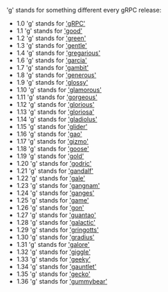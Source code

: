 'g' stands for something different every gRPC release:

- 1.0 'g' stands for ['gRPC'](https://github.com/grpc/grpc/tree/v1.0.x)
- 1.1 'g' stands for ['good'](https://github.com/grpc/grpc/tree/v1.1.x)
- 1.2 'g' stands for ['green'](https://github.com/grpc/grpc/tree/v1.2.x)
- 1.3 'g' stands for ['gentle'](https://github.com/grpc/grpc/tree/v1.3.x)
- 1.4 'g' stands for ['gregarious'](https://github.com/grpc/grpc/tree/v1.4.x)
- 1.6 'g' stands for ['garcia'](https://github.com/grpc/grpc/tree/v1.6.x)
- 1.7 'g' stands for ['gambit'](https://github.com/grpc/grpc/tree/v1.7.x)
- 1.8 'g' stands for ['generous'](https://github.com/grpc/grpc/tree/v1.8.x)
- 1.9 'g' stands for ['glossy'](https://github.com/grpc/grpc/tree/v1.9.x)
- 1.10 'g' stands for ['glamorous'](https://github.com/grpc/grpc/tree/v1.10.x)
- 1.11 'g' stands for ['gorgeous'](https://github.com/grpc/grpc/tree/v1.11.x)
- 1.12 'g' stands for ['glorious'](https://github.com/grpc/grpc/tree/v1.12.x)
- 1.13 'g' stands for ['gloriosa'](https://github.com/grpc/grpc/tree/v1.13.x)
- 1.14 'g' stands for ['gladiolus'](https://github.com/grpc/grpc/tree/v1.14.x)
- 1.15 'g' stands for ['glider'](https://github.com/grpc/grpc/tree/v1.15.x)
- 1.16 'g' stands for ['gao'](https://github.com/grpc/grpc/tree/v1.16.x)
- 1.17 'g' stands for ['gizmo'](https://github.com/grpc/grpc/tree/v1.17.x)
- 1.18 'g' stands for ['goose'](https://github.com/grpc/grpc/tree/v1.18.x)
- 1.19 'g' stands for ['gold'](https://github.com/grpc/grpc/tree/v1.19.x)
- 1.20 'g' stands for ['godric'](https://github.com/grpc/grpc/tree/v1.20.x)
- 1.21 'g' stands for ['gandalf'](https://github.com/grpc/grpc/tree/v1.21.x)
- 1.22 'g' stands for ['gale'](https://github.com/grpc/grpc/tree/v1.22.x)
- 1.23 'g' stands for ['gangnam'](https://github.com/grpc/grpc/tree/v1.23.x)
- 1.24 'g' stands for ['ganges'](https://github.com/grpc/grpc/tree/v1.24.x)
- 1.25 'g' stands for ['game'](https://github.com/grpc/grpc/tree/v1.25.x)
- 1.26 'g' stands for ['gon'](https://github.com/grpc/grpc/tree/v1.26.x)
- 1.27 'g' stands for ['guantao'](https://github.com/grpc/grpc/tree/v1.27.x)
- 1.28 'g' stands for ['galactic'](https://github.com/grpc/grpc/tree/v1.28.x)
- 1.29 'g' stands for ['gringotts'](https://github.com/grpc/grpc/tree/v1.29.x)
- 1.30 'g' stands for ['gradius'](https://github.com/grpc/grpc/tree/v1.30.x)
- 1.31 'g' stands for ['galore'](https://github.com/grpc/grpc/tree/v1.31.x)
- 1.32 'g' stands for ['giggle'](https://github.com/grpc/grpc/tree/v1.32.x)
- 1.33 'g' stands for ['geeky'](https://github.com/grpc/grpc/tree/v1.33.x)
- 1.34 'g' stands for ['gauntlet'](https://github.com/grpc/grpc/tree/v1.34.x)
- 1.35 'g' stands for ['gecko'](https://github.com/grpc/grpc/tree/v1.35.x)
- 1.36 'g' stands for ['gummybear'](https://github.com/grpc/grpc/tree/v1.36.x)
